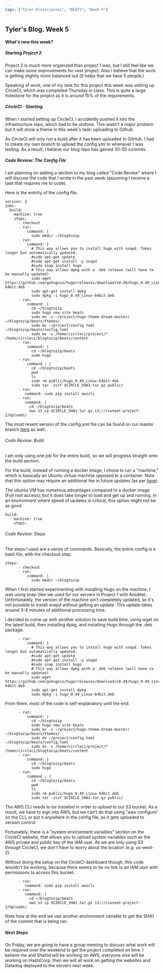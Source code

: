 ```yaml
---
tags: ["Tyler Kluszczynski", "BEATS", "Week 5"]
---
```

## Tyler's Blog. Week 5
#### What's new this week?

##### Starting Project 2
Project 2 is much more organized than project 1 was, but I still feel like we can make some improvements for next project. Also I believe that the work is getting slightly more balanced out (it helps that we have 5 people.)

Speaking of work, one of my task for this project this week was setting up CircleCI, which was completed Thursday in class. This is quite a large milestone for the project as it is around 15% of the requirements.


##### CircleCI - Starting
When I started setting up CircleCI, I accidently pushed it into the infrastructure repo, which had to be undone. This wasn't a major problem but it will show a theme in this week's task: uploading to Github.

As CircleCI will only run a build after it has been uploaded to GitHub, I had to create my own branch to upload the config.yml to whenever I was testing. As a result, I believe our blog repo has gained 30-50 commits.

##### Code Review: The Config File

I am planning on adding a section to my blog called "Code Review" where I will discuss the code that I wrote in the past week (assuming I receive a task that requires me to code).

Here is the entirity of the config file:
```
version: 2
jobs:
  build:
    machine: true
    steps:
      - checkout
      - run:
          command: |
            sudo mkdir ~/blogtozip    
      - run:   
          command: |
            # This way allows you to install hugo with snapd. Takes longer but automatically updated.
            #sudo apt-get update
            #sudo apt-get install -y snapd
            #sudo snap install hugo
            # This way allows dpkg with a .deb release (will have to be manually updated)
            sudo wget https://github.com/gohugoio/hugo/releases/download/v0.49/hugo_0.49_Linux-64bit.deb
            sudo apt-get install dpkg
            sudo dpkg -i hugo_0.49_Linux-64bit.deb
      - run:   
          command: |
            cd ~/blogtozip
            sudo hugo new site beats
            sudo mv -v ~/project/hugo-theme-dream-master/ ~/blogtozip/beats/themes/
            sudo mv ~/project/config.toml ~/blogtozip/beats/config.toml
            sudo mv -v /home/circleci/project/* /home/circleci/blogtozip/beats/content
      - run:   
          command: |
            cd ~/blogtozip/beats
            sudo hugo
      - run:
          command : |
            cd ~/blogtozip/beats
            pwd
            ls
            sudo rm public/hugo_0.49_Linux-64bit.deb
            sudo tar -zcvf $CIRCLE_SHA1.tar.gz public/  
      - run:
         command: sudo pip install awscli
      - run:
         command: |
           cd ~/blogtozip/beats
           aws s3 cp $CIRCLE_SHA1.tar.gz s3://csuneat-project-2/Uploads/

```
The most resent version of the config.yml file can be found on our master branch [here](https://github.com/CSUN-SeniorDesign/eat-blog/blob/master/.circleci/config.yml) as well.

###### Code Review: Build
I am only using one job for the entire build, so we will progress straight onto the build section.

For the build, instead of running a docker image, I chose to run a "machine," which is basically an Ubuntu virtual machine opposed to a container. Note that this option may require an additional fee in future updates (as per [here](https://circleci.com/docs/2.0/executor-types/)).

The ubuntu VM has numerous advantages compared to a docker image (Full root access), but it does take longer to load and get up and running. In an environment where speed of updates is critical, this option might not be as good.
```
build:
    machine: true
    steps:   
```
###### Code Review: Steps

The steps I used are a series of commands. Basically, the entire config is a bash file, with the checkout step.


```
steps:
      - checkout
      - run:
          command: |
            sudo mkdir ~/blogtozip    
```

When I first started experimenting with installing Hugo on the machine, I was using snap (like we used for our servers in Project 1 with Ansible). Unfortunately, the version of the machine isn't completely updated, so it's not possible to install snapd without getting an update. This update takes around 3-4 minutes of additional processing time.

I decided to come up with another solution to save build time, using wget on the latest build, then installing dpkg, and installing Hugo through the .deb package.

```
      - run:   
          command: |
            # This way allows you to install hugo with snapd. Takes longer but automatically updated.
            #sudo apt-get update
            #sudo apt-get install -y snapd
            #sudo snap install hugo
            # This way allows dpkg with a .deb release (will have to be manually updated)
            sudo wget https://github.com/gohugoio/hugo/releases/download/v0.49/hugo_0.49_Linux-64bit.deb
            sudo apt-get install dpkg
            sudo dpkg -i hugo_0.49_Linux-64bit.deb
```
From there, most of the code is self-explanatory until the end.
```
      - run:   
          command: |
            cd ~/blogtozip
            sudo hugo new site beats
            sudo mv -v ~/project/hugo-theme-dream-master/ ~/blogtozip/beats/themes/
            sudo mv ~/project/config.toml ~/blogtozip/beats/config.toml
            sudo mv -v /home/circleci/project/* /home/circleci/blogtozip/beats/content
      - run:   
          command: |
            cd ~/blogtozip/beats
            sudo hugo
      - run:
          command : |
            cd ~/blogtozip/beats
            pwd
            ls
            sudo rm public/hugo_0.49_Linux-64bit.deb
            sudo tar -zcvf $CIRCLE_SHA1.tar.gz public/  
```
The AWS CLI needs to be installed in order to upload to our S3 bucket. As a result, we have to sign into AWS, but we can't do that using "aws configure" on the CLI, or put it anywhere in the config file, as it gets uploaded to version control.

Fortunately, there is a "system environment variables" section on the CircleCI website, that allows you to upload system variables such as the AWS private and public key of the IAM user. As we are only using S3 through CircleCI, we don't have to worry about the location (e.g. us-west-2).

Without doing the setup on the CircleCI dashboard though, this code wouldn't be working, because there seems to be no link to an IAM user with permissions to access this bucket.
```
      - run:
         command: sudo pip install awscli
      - run:
         command: |
           cd ~/blogtozip/beats
           aws s3 cp $CIRCLE_SHA1.tar.gz s3://csuneat-project-2/Uploads/
```
Note how at the end we use another environment variable to get the SHA1 of the commit that is being ran.


##### Next Steps
On Friday, we are going to have a group meeting to discuss what work will be required over the weekend to get the project completed on time. I believe me and Shahid will be working on AWS, everyone else will be working on HashiCorp, then we will all work on getting the websites and Datadog deployed to the servers next week.
